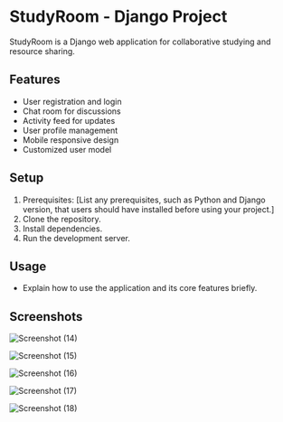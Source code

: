 # StudyRoom - Django Project

StudyRoom is a Django web application for collaborative studying and resource sharing.

## Features

- User registration and login
- Chat room for discussions
- Activity feed for updates
- User profile management
- Mobile responsive design
- Customized user model



## Setup

1. Prerequisites: [List any prerequisites, such as Python and Django version, that users should have installed before using your project.]
2. Clone the repository.
3. Install dependencies.
4. Run the development server.

## Usage

- Explain how to use the application and its core features briefly.

## Screenshots
![Screenshot (14)](https://github.com/alicalmir/StudyRoom---Django-Project/assets/115038084/2cc158c9-3b8c-41af-8af8-8f1c16c5cb24)

![Screenshot (15)](https://github.com/alicalmir/StudyRoom---Django-Project/assets/115038084/ce633f49-72f6-4168-bbc8-9676b35db2da)

![Screenshot (16)](https://github.com/alicalmir/StudyRoom---Django-Project/assets/115038084/14bcbcf9-8d99-4416-b930-97ba010fe211)

![Screenshot (17)](https://github.com/alicalmir/StudyRoom---Django-Project/assets/115038084/abc81b75-fc30-4161-aed5-a856b10773ee)

![Screenshot (18)](https://github.com/alicalmir/StudyRoom---Django-Project/assets/115038084/12400619-255a-41b0-b550-81e7f006fc69)
